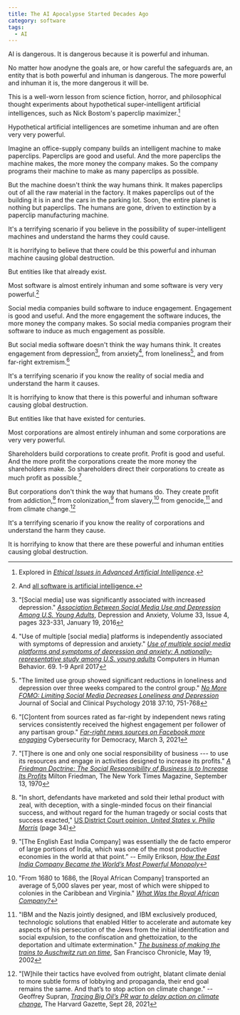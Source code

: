 ```yaml
---
title: The AI Apocalypse Started Decades Ago
category: software
tags:
  - AI
---
```


AI is dangerous.
It is dangerous
because
it is
powerful and inhuman.

No matter
how anodyne
the goals are,
or how careful
the safeguards are,
an entity
that is
both powerful and inhuman
is dangerous.
The more powerful and inhuman
it is,
the more dangerous
it will be.

This is
a well-worn lesson
from science fiction,
horror, and
philosophical thought experiments
about hypothetical
super-intelligent
artificial intelligences,
such as
Nick Bostom's paperclip maximizer.[^paperclipmaximizer]

[^paperclipmaximizer]: Explored in [_Ethical Issues in Advanced Artificial Intelligence_](https://nickbostrom.com/ethics/ai).

Hypothetical
artificial intelligences
are sometime inhuman
and are often
very very powerful.

Imagine
an office-supply company
builds an intelligent machine
to make paperclips.
Paperclips are
good and useful.
And the more paperclips
the machine makes,
the more money
the company makes.
So the company
programs their machine
to make
as many paperclips
as possible.

But the machine
doesn't think
the way
humans think.
It makes paperclips
out of all
the raw material
in the factory.
It makes paperclips
out of the building
it is in
and the cars
in the parking lot.
Soon,
the entire planet
is nothing
but paperclips.
The humans are gone,
driven to extinction
by a paperclip manufacturing machine.

It's
a terrifying scenario
if you believe
in the possibility
of super-intelligent machines
and understand
the harms
they could cause.

It is horrifying
to believe
that there could be
this powerful and inhuman
machine
causing global destruction.

But entities
like that
already exist.

Most software is
almost entirely inhuman
and some software is
very very powerful.[^allsoftwareisai]

[^allsoftwareisai]: And [all software is artificial intelligence.](/all-software-is-artificial-intelligence)

Social media companies
build software
to induce engagement.
Engagement is
good and useful.
And the more engagement
the software induces,
the more money
the company makes.
So social media companies
program their software
to induce
as much engagement
as possible.

But social media software
doesn't think
the way
humans think.
It creates engagement
from depression[^depression],
from anxiety[^anxiety],
from loneliness[^loneliness],
and from far-right extremism.[^extremism]

[^depression]: "[Social media] use was significantly associated with increased depression." [_Association Between Social Media Use and Depression Among U.S. Young Adults_](https://doi.org/10.1002/da.22466), Depression and Anxiety, Volume 33, Issue 4, pages 323-331, January 19, 2016

[^anxiety]: "Use of multiple [social media] platforms is independently associated with symptoms of depression and anxiety." [_Use of multiple social media platforms and symptoms of depression and anxiety: A nationally-representative study among U.S. young adults_](https://doi.org/10.1016/j.chb.2016.11.013) Computers in Human Behavior. 69. 1-9 April 2017
[^loneliness]: "The limited use group showed significant reductions in loneliness and depression over three weeks compared to the control group." [_No More FOMO: Limiting Social Media Decreases Loneliness and Depression_](https://doi.org/10.1521/jscp.2018.37.10.751) Journal of Social and Clinical Psychology 2018 37:10, 751-768

[^extremism]: "[C]ontent from sources rated as far-right by independent news rating services consistently received the highest engagement per follower of any partisan group." [_Far-right news sources on Facebook more engaging_](https://medium.com/cybersecurity-for-democracy/far-right-news-sources-on-facebook-more-engaging-e04a01efae90) Cybersecurity for Democracy, March 3, 2021

It's
a terrifying scenario
if you know
the reality
of social media
and understand
the harm
it causes.

It is horrifying
to know
that there is
this powerful and inhuman
software
causing global destruction.

But entities
like that
have existed
for centuries.

Most corporations are
almost entirely inhuman
and some corporations are
very very powerful.

Shareholders
build corporations
to create profit.
Profit is
good and useful.
And the more profit
the corporations create
the more money
the shareholders make.
So shareholders
direct their corporations
to create
as much profit
as possible.[^friedmandoctrine]

[^friedmandoctrine]: "[T]here is one and only one social responsibility of business --- to use its resources and engage in activities designed to increase its profits." [_A Friedman Doctrine: The Social Responsibility of Business is to Increase Its Profits_](https://www.nytimes.com/1970/09/13/archives/a-friedman-doctrine-the-social-responsibility-of-business-is-to.html) Milton Friedman, The New York Times Magazine, September 13, 1970

But corporations
don't think
the way
that humans do.
They create profit
from addiction,[^tobacco]
from colonization,[^eastindia]
from slavery,[^rac]
from genocide,[^ibm]
and from climate change.[^exxon]

[^tobacco]: "In short, defendants have marketed and sold their lethal product with zeal, with deception, with a single-minded focus on their financial success, and without regard for the human tragedy or social costs that success exacted," [US District Court opinion, _United States v. Philip Morris_](https://www.justice.gov/sites/default/files/civil/legacy/2014/09/11/amended%20opinion_0.pdf) (page 34)

[^eastindia]: "[The English East India Company] was essentially the de facto emperor of large portions of India, which was one of the most productive economies in the world at that point.” -- Emily Erikson, [_How the East India Company Became the World’s Most Powerful Monopoly_](https://www.history.com/news/east-india-company-england-trade)

[^rac]: "From 1680 to 1686, the [Royal African Company] transported an average of 5,000 slaves per year, most of which were shipped to colonies in the Caribbean and Virginia." [_What Was the Royal African Company?_](https://www.history.com/news/what-was-the-royal-african-company)

[^ibm]: "IBM and the Nazis jointly designed, and IBM exclusively produced, technologic solutions that enabled Hitler to accelerate and automate key aspects of his persecution of the Jews from the initial identification and social expulsion, to the confiscation and ghettoization, to the deportation and ultimate extermination." [_The business of making the trains to Auschwitz run on time_](https://www.sfgate.com/opinion/article/The-business-of-making-the-trains-to-Auschwitz-2821685.php), San Francisco Chronicle, May 19, 2002

[^exxon]: "[W]hile their tactics have evolved from outright, blatant climate denial to more subtle forms of lobbying and propaganda, their end goal remains the same. And that’s to stop action on climate change." -- Geoffrey Supran, [_Tracing Big Oil’s PR war to delay action on climate change_](https://news.harvard.edu/gazette/story/2021/09/oil-companies-discourage-climate-action-study-says/), The Harvard Gazette, Sept 28, 2021

It's
a terrifying scenario
if you know
the reality
of corporations
and understand
the harm
they cause.

It is horrifying
to know
that there are
these powerful and inhuman
entities
causing global destruction.
